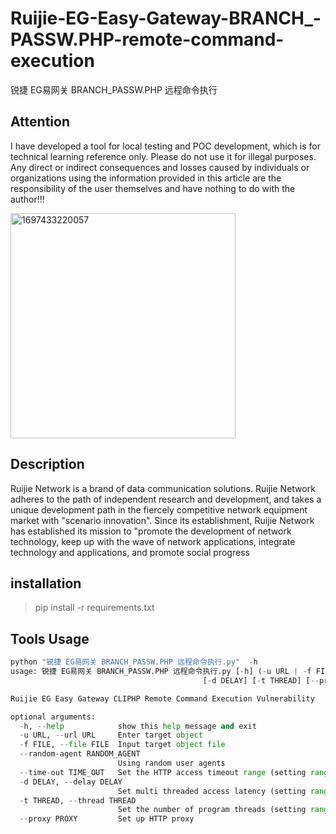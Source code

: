 # Ruijie-EG-Easy-Gateway-BRANCH_-PASSW.PHP-remote-command-execution
锐捷 EG易网关 BRANCH_PASSW.PHP 远程命令执行
## Attention
I have developed a tool for local testing and POC development, which is for technical learning reference only. Please do not use it for illegal purposes. Any direct or indirect consequences and losses caused by individuals or organizations using the information provided in this article are the responsibility of the user themselves and have nothing to do with the author!!!

<img width="360" alt="1697433220057" src="https://github.com/thedarknessdied/Ruijie_RG-EW1200G_login_bypass-CVS-2023-4415-/assets/56123966/1f6c2e2c-3e10-4fa9-8159-75385553b09f">


## Description
Ruijie Network is a brand of data communication solutions. Ruijie Network adheres to the path of independent research and development, and takes a unique development path in the fiercely competitive network equipment market with "scenario innovation". Since its establishment, Ruijie Network has established its mission to "promote the development of network technology, keep up with the wave of network applications, integrate technology and applications, and promote social progress

## installation
> pip install -r requirements.txt

## Tools Usage
```python
python "锐捷 EG易网关 BRANCH_PASSW.PHP 远程命令执行.py"  -h
usage: 锐捷 EG易网关 BRANCH_PASSW.PHP 远程命令执行.py [-h] (-u URL | -f FILE) [--random-agent RANDOM_AGENT] [--time-out TIME_OUT]
                                           [-d DELAY] [-t THREAD] [--proxy PROXY]

Ruijie EG Easy Gateway CLIPHP Remote Command Execution Vulnerability

optional arguments:
  -h, --help            show this help message and exit
  -u URL, --url URL     Enter target object
  -f FILE, --file FILE  Input target object file
  --random-agent RANDOM_AGENT
                        Using random user agents
  --time-out TIME_OUT   Set the HTTP access timeout range (setting range from 0 to 5)
  -d DELAY, --delay DELAY
                        Set multi threaded access latency (setting range from 0 to 5)
  -t THREAD, --thread THREAD
                        Set the number of program threads (setting range from 1 to 50)
  --proxy PROXY         Set up HTTP proxy

```
